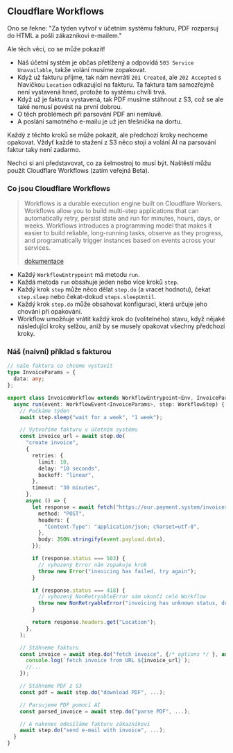 ## Cloudflare Workflows

Ono se řekne: "Za týden vytvoř v účetním systému fakturu, PDF rozparsuj do HTML a pošli zákazníkovi e-mailem."

Ale těch věcí, co se může pokazit!
* Náš účetní systém je občas přetížený a odpovídá `503 Service Unavailable`, takže volání musíme zopakovat.
* Když už fakturu přijme, tak nám nevrátí `201 Created`, ale `202 Accepted` s hlavičkou `Location` odkazující na fakturu. Ta faktura tam samozřejmě není vystavená hned, protože to systému chvíli trvá.
* Když už je faktura vystavená, tak PDF musíme stáhnout z S3, což se ale také nemusí povést na první dobrou.
* O těch problémech při parsování PDF ani nemluvě.
* A poslání samotného e-mailu je už jen třešnička na dortu.

Každý z těchto kroků se může pokazit, ale předchozí kroky nechceme opakovat. Vždyť každé to stažení z S3 něco stojí a volání AI na parsování faktur taky není zadarmo.

Nechci si ani představovat, co za šelmostroj to musí být. Naštěstí můžu použít Cloudflare Workflows (zatím veřejná Beta).

### Co jsou Cloudflare Workflows

> Workflows is a durable execution engine built on Cloudflare Workers. Workflows allow you to build multi-step applications that can automatically retry, persist state and run for minutes, hours, days, or weeks. Workflows introduces a programming model that makes it easier to build reliable, long-running tasks, observe as they progress, and programatically trigger instances based on events across your services.
>
>[dokumentace](https://developers.cloudflare.com/workflows/)

* Každý `WorkflowEntrypoint` má metodu `run`.
* Každá metoda `run` obsahuje jeden nebo více kroků `step`.
* Každý krok `step` může něco dělat `step.do` (a vracet hodnotu), čekat `step.sleep` nebo čekat-dokud `steps.sleepUntil`.
* Každý krok `step.do` může obsahovat konfiguraci, která určuje jeho chování při opakování.
* Workflow umožňuje vrátit každý krok do (volitelného) stavu, když nějaké následující kroky selžou, aniž by se musely opakovat všechny předchozí kroky.

### Náš (naivní) příklad s fakturou

```typescript
// naše faktura co chceme vystavit
type InvoiceParams = {
  data: any;
};

export class InvoiceWorkflow extends WorkflowEntrypoint<Env, InvoiceParams> {
  async run(event: WorkflowEvent<InvoiceParams>, step: WorkflowStep) {
    // Počkáme týden
    await step.sleep("wait for a week", "1 week");

    // Vytvoříme fakturu v účetním systému
    const invoice_url = await step.do(
      "create invoice",
      {
        retries: {
          limit: 10,
          delay: "10 seconds",
          backoff: "linear",
        },
        timeout: "30 minutes",
      },
      async () => {
        let response = await fetch("https://our.payment.system/invoices", {
          method: "POST",
          headers: {
            "Content-Type": "application/json; charset=utf-8",
          },
          body: JSON.stringify(event.payload.data),
        });

        if (response.status === 503) {
          // vyhozený Error nám zopakuje krok
          throw new Error("invoicing has failed, try again");
        }

        if (response.status === 418) {
          // vyhozený NonRetryableError nám ukončí celé Workflow
          throw new NonRetryableError("invoicing has unknown status, don't try again");
        }

        return response.headers.get("Location");
      },
    );

    // Stáhneme fakturu
    const invoice = await step.do("fetch invoice", {/* options */ }, async () => {
      console.log(`fetch invoice from URL ${invoice_url}`);
      //...
    });

    // Stáhneme PDF z S3
    const pdf = await step.do("download PDF", ...);

    // Parsujeme PDF pomocí AI
    const parsed_invoice = await step.do("parse PDF", ...);

    // A nakonec odesíláme fakturu zákazníkovi
    await step.do("send e-mail with invoice", ...);
  }
}
```
